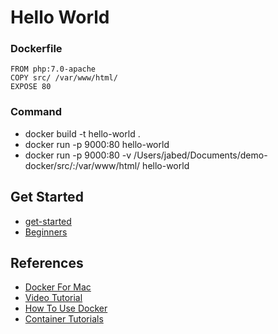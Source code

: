 # Hello World
### Dockerfile
  ```
  FROM php:7.0-apache
  COPY src/ /var/www/html/
  EXPOSE 80
  ```
### Command
+ docker build -t hello-world .
+ docker run -p 9000:80 hello-world
+ docker run -p 9000:80 -v /Users/jabed/Documents/demo-docker/src/:/var/www/html/ hello-world

## Get Started
+ [get-started](https://docs.docker.com/get-started/)
+ [Beginners](https://docker-curriculum.com/)
## References
+ [Docker For Mac](https://docs.docker.com/docker-for-mac/#explore-the-application-and-run-examples)
+ [Video Tutorial](https://www.youtube.com/watch?v=pGYAg7TMmp0&list=PLoYCgNOIyGAAzevEST2qm2Xbe3aeLFvLc)
+ [How To Use Docker](https://github.com/docker/labs)
+ [Container Tutorials](http://containertutorials.com/)
